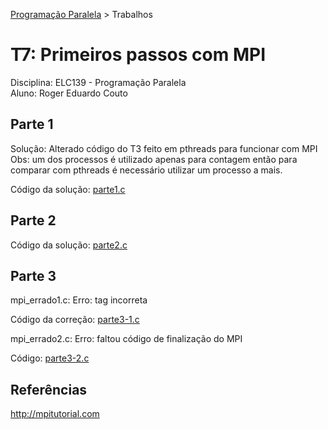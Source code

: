 [Programação Paralela](https://github.com/AndreaInfUFSM/elc139-2018a) > Trabalhos

# T7: Primeiros passos com MPI

Disciplina: ELC139 - Programação Paralela <br/>
Aluno: Roger Eduardo Couto

## Parte 1

Solução: Alterado código do T3 feito em pthreads para funcionar com MPI
Obs: um dos processos é utilizado apenas para contagem então para comparar com pthreads é necessário utilizar um processo a mais.

Código da solução: [parte1.c](src_entrega/parte1.c)

## Parte 2 

Código da solução: [parte2.c](src_entrega/parte2.c)

## Parte 3

mpi_errado1.c: Erro: tag incorreta

Código da correção:
[parte3-1.c](src_entrega/parte3-1.c)

mpi_errado2.c: Erro: faltou código de finalização do MPI

Código:
[parte3-2.c](src_entrega/parte3-2.c)

## Referências
http://mpitutorial.com

